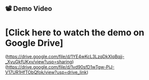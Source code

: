 ## 📽 Demo Video

# [Click here to watch the demo on Google Drive]
(https://drive.google.com/file/d/1YE4wKcL3LzqDkXlqBqjj-_XyuGkfUKxv/view?usp=sharing)
(https://drive.google.com/file/d/1vd90sfD1wTgw-PjJ-V17UR1HfTObQfok/view?usp=drive_link)
